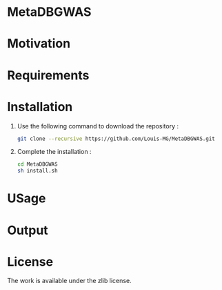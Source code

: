 MetaDBGWAS
==========

# Motivation

# Requirements

# Installation

1. Use the following command to download the repository :
	```bash
	git clone --recursive https://github.com/Louis-MG/MetaDBGWAS.git
	```
2. Complete the installation :
	```bash
	cd MetaDBGWAS
	sh install.sh
	```
# USage

# Output

# License

The work is available under the zlib license.

